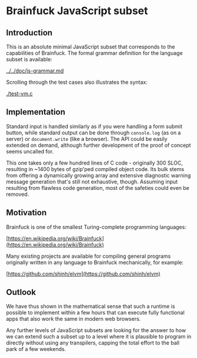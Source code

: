 # Brainfuck JavaScript subset

## Introduction

This is an absolute minimal JavaScript subset that corresponds to the capabilities of Brainfuck. The formal grammar definition for the language subset is available:

[../../doc/js-grammar.md](../../doc/js-grammar.md#level-bf)

Scrolling through the test cases also illustrates the syntax:

[./test-vm.c](./test-vm.c)

## Implementation

Standard input is handled similarly as if you were handling a form submit button, while standard output can be done through `console.log` (as on a server) or `document.write` (like a browser). The API could be easily extended on demand, although further development of the proof of concept seems uncalled for.

This one takes only a few hundred lines of C code - originally 300 SLOC, resulting in ~1400 bytes of gzip'ped compiled object code. Its bulk stems from offering a dynamically growing array and extensive diagnostic warning message generation that's still not exhaustive, though. Assuming input resulting from flawless code generation, most of the safeties could even be removed.

## Motivation

Brainfuck is one of the smallest Turing-complete programming languages:

[https://en.wikipedia.org/wiki/Brainfuck](https://en.wikipedia.org/wiki/Brainfuck)

Many existing projects are available for compiling general programs originally written in any language to Brainfuck mechanically, for example:

[https://github.com/shinh/elvm](https://github.com/shinh/elvm)

## Outlook

We have thus shown in the mathematical sense that such a runtime is possible to implement within a few hours that can execute fully functional apps that also work the same in modern web browsers.

Any further levels of JavaScript subsets are looking for the answer to how we can extend such a subset up to a level where it is plausible to program in directly without using any transpilers, capping the total effort to the ball park of a few weekends.
